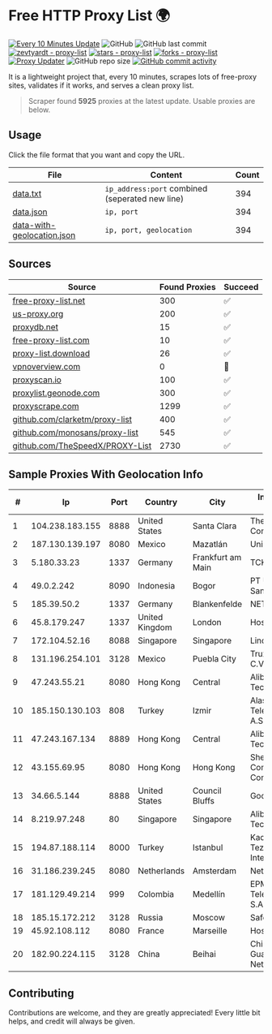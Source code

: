 
# Free HTTP Proxy List 🌍

[![Every 10 Minutes Update](https://github.com/mertguvencli/http-proxy-list/actions/workflows/main.yml/badge.svg?branch=main)](https://github.com/mertguvencli/http-proxy-list/actions/workflows/main.yml)
![GitHub](https://img.shields.io/github/license/mertguvencli/http-proxy-list)
![GitHub last commit](https://img.shields.io/github/last-commit/mertguvencli/http-proxy-list)
[![zevtyardt - proxy-list](https://img.shields.io/static/v1?label=zevtyardt&message=proxy-list&color=blue&logo=github)](https://github.com/zevtyardt/proxy-list "Go to GitHub repo")
[![stars - proxy-list](https://img.shields.io/github/stars/zevtyardt/proxy-list?style=social)](https://github.com/zevtyardt/proxy-list)
[![forks - proxy-list](https://img.shields.io/github/forks/zevtyardt/proxy-list?style=social)](https://github.com/zevtyardt/proxy-list)
[![Proxy Updater](https://github.com/zevtyardt/proxy-list/workflows/Proxy%20Updater/badge.svg)](https://github.com/zevtyardt/proxy-list/actions?query=workflow:"Proxy+Updater")
![GitHub repo size](https://img.shields.io/github/repo-size/zevtyardt/proxy-list)
[![GitHub commit activity](https://img.shields.io/github/commit-activity/m/zevtyardt/proxy-list?logo=commits)](https://github.com/zevtyardt/proxy-list/commits/main)

It is a lightweight project that, every 10 minutes, scrapes lots of free-proxy sites, validates if it works, and serves a clean proxy list.

> Scraper found **5925** proxies at the latest update. Usable proxies are below.

## Usage

Click the file format that you want and copy the URL.

|File|Content|Count|
|----|-------|-----|
|[data.txt](https://raw.githubusercontent.com/mertguvencli/http-proxy-list/main/proxy-list/data.txt)|`ip_address:port` combined (seperated new line)|394|
|[data.json](https://raw.githubusercontent.com/mertguvencli/http-proxy-list/main/proxy-list/data.json)|`ip, port`|394|
|[data-with-geolocation.json](https://raw.githubusercontent.com/mertguvencli/http-proxy-list/main/proxy-list/data-with-geolocation.json)|`ip, port, geolocation`|394|

## Sources

|Source|Found Proxies|Succeed|
|------|-------------|-------|
|[free-proxy-list.net](https://free-proxy-list.net)|300|✅|
|[us-proxy.org](https://www.us-proxy.org)|200|✅|
|[proxydb.net](http://proxydb.net)|15|✅|
|[free-proxy-list.com](https://free-proxy-list.com/?page=&port=&type%5B%5D=http&type%5B%5D=https&up_time=0&search=Search)|10|✅|
|[proxy-list.download](https://www.proxy-list.download/HTTP)|26|✅|
|[vpnoverview.com](https://vpnoverview.com/privacy/anonymous-browsing/free-proxy-servers)|0|🚫|
|[proxyscan.io](https://www.proxyscan.io)|100|✅|
|[proxylist.geonode.com](https://proxylist.geonode.com/api/proxy-list?limit=300&page=1&sort_by=lastChecked&sort_type=desc&protocols=http,https)|300|✅|
|[proxyscrape.com](https://api.proxyscrape.com/v2/?request=displayproxies&protocol=http&timeout=10000&country=all&ssl=all&anonymity=all)|1299|✅|
|[github.com/clarketm/proxy-list](https://raw.githubusercontent.com/clarketm/proxy-list/master/proxy-list-raw.txt)|400|✅|
|[github.com/monosans/proxy-list](https://raw.githubusercontent.com/monosans/proxy-list/main/proxies/http.txt)|545|✅|
|[github.com/TheSpeedX/PROXY-List](https://raw.githubusercontent.com/TheSpeedX/PROXY-List/master/http.txt)|2730|✅|


## Sample Proxies With Geolocation Info

|#|Ip|Port|Country|City|Internet Service Provider|
|-|--|----|-------|----|-------------------------|
|1|104.238.183.155|8888|United States|Santa Clara|The Constant Company|
|2|187.130.139.197|8080|Mexico|Mazatlán|Uninet S.A. de C.V.|
|3|5.180.33.23|1337|Germany|Frankfurt am Main|TCK OOO|
|4|49.0.2.242|8090|Indonesia|Bogor|PT Usaha Adi Sanggoro|
|5|185.39.50.2|1337|Germany|Blankenfelde|NETZNUTZ|
|6|45.8.179.247|1337|United Kingdom|London|Hostland LLC|
|7|172.104.52.16|8088|Singapore|Singapore|Linode, LLC|
|8|131.196.254.101|3128|Mexico|Puebla City|Truxgo S. R.L. de C.V.|
|9|47.243.55.21|8080|Hong Kong|Central|Alibaba (US) Technology Co., Ltd.|
|10|185.150.130.103|808|Turkey|Izmir|Alastyr Telekomunikasyon A.S.|
|11|47.243.167.134|8889|Hong Kong|Central|Alibaba (US) Technology Co., Ltd.|
|12|43.155.69.95|8080|Hong Kong|Hong Kong|Shenzhen Tencent Computer Systems Company Limited|
|13|34.66.5.144|8888|United States|Council Bluffs|Google LLC|
|14|8.219.97.248|80|Singapore|Singapore|Alibaba (US) Technology Co., Ltd.|
|15|194.87.188.114|8000|Turkey|Istanbul|Kadir Huseyin Tezcan Nosspeed Internet Teknolojileri|
|16|31.186.239.245|8080|Netherlands|Amsterdam|NetSkope Inc|
|17|181.129.49.214|999|Colombia|Medellín|EPM Telecomunicaciones S.A. E.S.P.|
|18|185.15.172.212|3128|Russia|Moscow|SafeData LLC|
|19|45.92.108.112|8080|France|Marseille|Hosteur SAS|
|20|182.90.224.115|3128|China|Beihai|China Unicom Guangxi Province Network|



## Contributing

Contributions are welcome, and they are greatly appreciated! Every
little bit helps, and credit will always be given.


